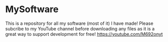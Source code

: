 # MySoftware

This is a repository for all my software (most of it) I have made!
Please subcribe to my YouTube channel before downloading any files as it is a great way to support development for free!
https://youtube.com/M692onyt
